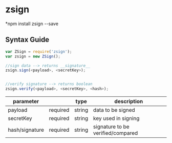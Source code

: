 # zsign

*npm install zsign --save


## Syntax Guide
```javascript
var ZSign = require('zsign');
var zsign = new ZSign();

//sign data --> returns __signature__
zsign.sign(<payload>, <secretKey>);


//verify signature --> returns boolean
zsign.verify(<payload>, <secretKey>, <hash>);

```

parameter |  | type | description
------------ | ------------- | ------------- | -------------
payload | required | string | data to be signed
secretKey | required | string | key used in signing
hash/signature | required | string | signature to be verified/compared
